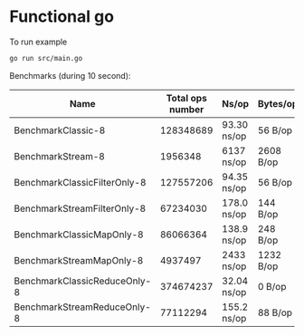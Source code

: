 # Functional go

To run example

```bash
go run src/main.go
```

Benchmarks (during 10 second):

| Name                         | Total ops number | Ns/op       | Bytes/op  | Allocs/op     |
|------------------------------|------------------|-------------|-----------|---------------|
| BenchmarkClassic-8           | 128348689        | 93.30 ns/op | 56 B/op   | 3 allocs/op   |
| BenchmarkStream-8            | 1956348          | 6137 ns/op  | 2608 B/op | 117 allocs/op |
| BenchmarkClassicFilterOnly-8 | 127557206        | 94.35 ns/op | 56 B/op   | 3 allocs/op   |
| BenchmarkStreamFilterOnly-8  | 67234030         | 178.0 ns/op | 144 B/op  | 4 allocs/op   |
| BenchmarkClassicMapOnly-8    | 86066364         | 138.9 ns/op | 248 B/op  | 5 allocs/op   |
| BenchmarkStreamMapOnly-8     | 4937497          | 2433 ns/op  | 1232 B/op | 49 allocs/op  |
| BenchmarkClassicReduceOnly-8 | 374674237        | 32.04 ns/op | 0 B/op    | 0 allocs/op   |
| BenchmarkStreamReduceOnly-8  | 77112294         | 155.2 ns/op | 88 B/op   | 4 allocs/op   |